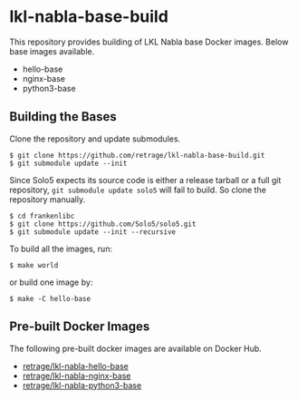 # lkl-nabla-base-build

This repository provides building of LKL Nabla base Docker images.
Below base images available.

* hello-base
* nginx-base
* python3-base

## Building the Bases

Clone the repository and update submodules.

```console
$ git clone https://github.com/retrage/lkl-nabla-base-build.git
$ git submodule update --init
```

Since Solo5 expects its source code is either a release tarball
or a full git repository, `git submodule update solo5` will fail to build.
So clone the repository manually.

```console
$ cd frankenlibc
$ git clone https://github.com/Solo5/solo5.git
$ git submodule update --init --recursive
```

To build all the images, run:
```console
$ make world
```
or build one image by:
```console
$ make -C hello-base
```

## Pre-built Docker Images

The following pre-built docker images are available on Docker Hub.

* [retrage/lkl-nabla-hello-base](https://hub.docker.com/repository/docker/retrage/lkl-nabla-hello-base)
* [retrage/lkl-nabla-nginx-base](https://hub.docker.com/repository/docker/retrage/lkl-nabla-nginx-base)
* [retrage/lkl-nabla-python3-base](https://hub.docker.com/repository/docker/retrage/lkl-nabla-python3-base)
